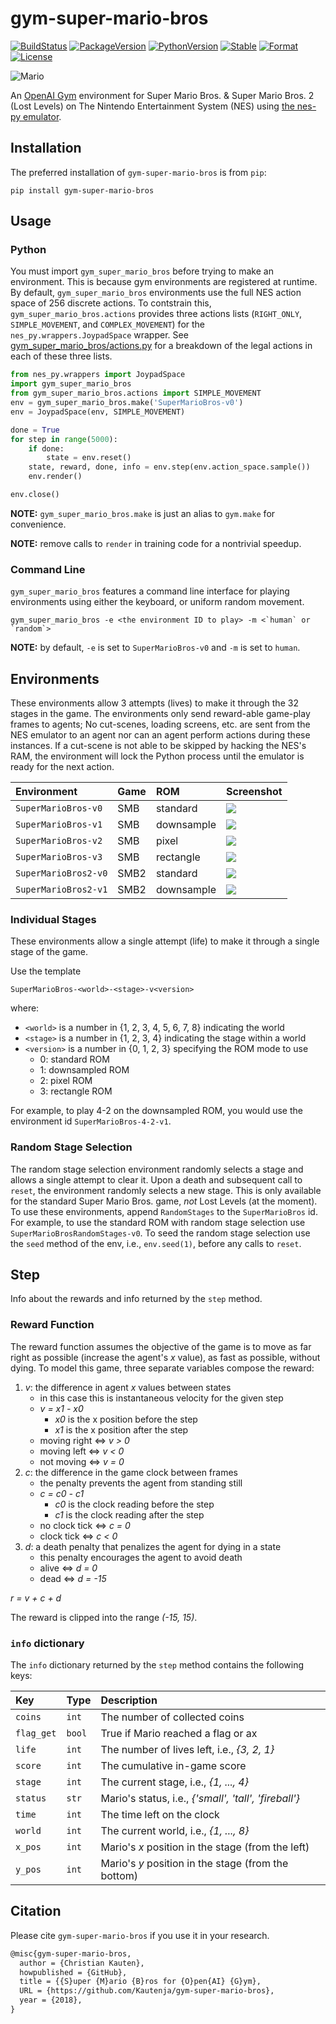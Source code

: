 # gym-super-mario-bros

[![BuildStatus][build-status]][ci-server]
[![PackageVersion][pypi-version]][pypi-home]
[![PythonVersion][python-version]][python-home]
[![Stable][pypi-status]][pypi-home]
[![Format][pypi-format]][pypi-home]
[![License][pypi-license]](LICENSE)

[build-status]: https://app.travis-ci.com/Kautenja/gym-super-mario-bros.svg?branch=master
[ci-server]: https://app.travis-ci.com/Kautenja/gym-super-mario-bros
[pypi-version]: https://badge.fury.io/py/gym-super-mario-bros.svg
[pypi-license]: https://img.shields.io/pypi/l/gym-super-mario-bros.svg
[pypi-status]: https://img.shields.io/pypi/status/gym-super-mario-bros.svg
[pypi-format]: https://img.shields.io/pypi/format/gym-super-mario-bros.svg
[pypi-home]: https://badge.fury.io/py/gym-super-mario-bros
[python-version]: https://img.shields.io/pypi/pyversions/gym-super-mario-bros.svg
[python-home]: https://python.org

![Mario](https://user-images.githubusercontent.com/2184469/40949613-7542733a-6834-11e8-895b-ce1cc3af9dbb.gif)

An [OpenAI Gym](https://github.com/openai/gym) environment for
Super Mario Bros. & Super Mario Bros. 2 (Lost Levels) on The Nintendo
Entertainment System (NES) using
[the nes-py emulator](https://github.com/Kautenja/nes-py).

## Installation

The preferred installation of `gym-super-mario-bros` is from `pip`:

```shell
pip install gym-super-mario-bros
```

## Usage

### Python

You must import `gym_super_mario_bros` before trying to make an environment.
This is because gym environments are registered at runtime. By default,
`gym_super_mario_bros` environments use the full NES action space of 256
discrete actions. To contstrain this, `gym_super_mario_bros.actions` provides
three actions lists (`RIGHT_ONLY`, `SIMPLE_MOVEMENT`, and `COMPLEX_MOVEMENT`)
for the `nes_py.wrappers.JoypadSpace` wrapper. See
[gym_super_mario_bros/actions.py](gym_super_mario_bros/actions.py) for a
breakdown of the legal actions in each of these three lists.

```python
from nes_py.wrappers import JoypadSpace
import gym_super_mario_bros
from gym_super_mario_bros.actions import SIMPLE_MOVEMENT
env = gym_super_mario_bros.make('SuperMarioBros-v0')
env = JoypadSpace(env, SIMPLE_MOVEMENT)

done = True
for step in range(5000):
    if done:
        state = env.reset()
    state, reward, done, info = env.step(env.action_space.sample())
    env.render()

env.close()
```

**NOTE:** `gym_super_mario_bros.make` is just an alias to `gym.make` for
convenience.

**NOTE:** remove calls to `render` in training code for a nontrivial
speedup.

### Command Line

`gym_super_mario_bros` features a command line interface for playing
environments using either the keyboard, or uniform random movement.

```shell
gym_super_mario_bros -e <the environment ID to play> -m <`human` or `random`>
```

**NOTE:** by default, `-e` is set to `SuperMarioBros-v0` and `-m` is set to
`human`.

## Environments

These environments allow 3 attempts (lives) to make it through the 32 stages
in the game. The environments only send reward-able game-play frames to
agents; No cut-scenes, loading screens, etc. are sent from the NES emulator
to an agent nor can an agent perform actions during these instances. If a
cut-scene is not able to be skipped by hacking the NES's RAM, the environment
will lock the Python process until the emulator is ready for the next action.

| Environment                     | Game | ROM           | Screenshot |
|:--------------------------------|:-----|:--------------|:-----------|
| `SuperMarioBros-v0`             | SMB  | standard      | ![][v0]    |
| `SuperMarioBros-v1`             | SMB  | downsample    | ![][v1]    |
| `SuperMarioBros-v2`             | SMB  | pixel         | ![][v2]    |
| `SuperMarioBros-v3`             | SMB  | rectangle     | ![][v3]    |
| `SuperMarioBros2-v0`            | SMB2 | standard      | ![][2-v0]  |
| `SuperMarioBros2-v1`            | SMB2 | downsample    | ![][2-v1]  |

[v0]: https://user-images.githubusercontent.com/2184469/40948820-3d15e5c2-6830-11e8-81d4-ecfaffee0a14.png
[v1]: https://user-images.githubusercontent.com/2184469/40948819-3cff6c48-6830-11e8-8373-8fad1665ac72.png
[v2]: https://user-images.githubusercontent.com/2184469/40948818-3cea09d4-6830-11e8-8efa-8f34d8b05b11.png
[v3]: https://user-images.githubusercontent.com/2184469/40948817-3cd6600a-6830-11e8-8abb-9cee6a31d377.png
[2-v0]: https://user-images.githubusercontent.com/2184469/40948822-3d3b8412-6830-11e8-860b-af3802f5373f.png
[2-v1]: https://user-images.githubusercontent.com/2184469/40948821-3d2d61a2-6830-11e8-8789-a92e750aa9a8.png

### Individual Stages

These environments allow a single attempt (life) to make it through a single
stage of the game.

Use the template

    SuperMarioBros-<world>-<stage>-v<version>

where:

-   `<world>` is a number in {1, 2, 3, 4, 5, 6, 7, 8} indicating the world
-   `<stage>` is a number in {1, 2, 3, 4} indicating the stage within a world
-   `<version>` is a number in {0, 1, 2, 3} specifying the ROM mode to use
    - 0: standard ROM
    - 1: downsampled ROM
    - 2: pixel ROM
    - 3: rectangle ROM

For example, to play 4-2 on the downsampled ROM, you would use the environment
id `SuperMarioBros-4-2-v1`.

### Random Stage Selection

The random stage selection environment randomly selects a stage and allows a
single attempt to clear it. Upon a death and subsequent call to `reset`, the
environment randomly selects a new stage.  This is only available for the
standard Super Mario Bros. game, _not_ Lost Levels (at the moment). To use
these environments, append `RandomStages` to the `SuperMarioBros` id. For
example, to use the standard ROM with random stage selection use
`SuperMarioBrosRandomStages-v0`. To seed the random stage selection use the
`seed` method of the env, i.e., `env.seed(1)`, before any calls to `reset`.

## Step

Info about the rewards and info returned by the `step` method.

### Reward Function

The reward function assumes the objective of the game is to move as far right
as possible (increase the agent's _x_ value), as fast as possible, without
dying. To model this game, three separate variables compose the reward:

1.  _v_: the difference in agent _x_ values between states
    -   in this case this is instantaneous velocity for the given step
    -   _v = x1 - x0_
        -   _x0_ is the x position before the step
        -   _x1_ is the x position after the step
    -   moving right ⇔ _v > 0_
    -   moving left ⇔ _v < 0_
    -   not moving ⇔ _v = 0_
2.  _c_: the difference in the game clock between frames
    -   the penalty prevents the agent from standing still
    -   _c = c0 - c1_
        -   _c0_ is the clock reading before the step
        -   _c1_ is the clock reading after the step
    -   no clock tick ⇔ _c = 0_
    -   clock tick ⇔ _c < 0_
3.  _d_: a death penalty that penalizes the agent for dying in a state
    -   this penalty encourages the agent to avoid death
    -   alive ⇔ _d = 0_
    -   dead ⇔ _d = -15_

_r = v + c + d_

The reward is clipped into the range _(-15, 15)_.

### `info` dictionary

The `info` dictionary returned by the `step` method contains the following
keys:

| Key        | Type   | Description
|:-----------|:-------|:------------------------------------------------------|
| `coins   ` | `int`  | The number of collected coins
| `flag_get` | `bool` | True if Mario reached a flag or ax
| `life`     | `int`  | The number of lives left, i.e., _{3, 2, 1}_
| `score`    | `int`  | The cumulative in-game score
| `stage`    | `int`  | The current stage, i.e., _{1, ..., 4}_
| `status`   | `str`  | Mario's status, i.e., _{'small', 'tall', 'fireball'}_
| `time`     | `int`  | The time left on the clock
| `world`    | `int`  | The current world, i.e., _{1, ..., 8}_
| `x_pos`    | `int`  | Mario's _x_ position in the stage (from the left)
| `y_pos`    | `int`  | Mario's _y_ position in the stage (from the bottom)

## Citation

Please cite `gym-super-mario-bros` if you use it in your research.

```tex
@misc{gym-super-mario-bros,
  author = {Christian Kauten},
  howpublished = {GitHub},
  title = {{S}uper {M}ario {B}ros for {O}pen{AI} {G}ym},
  URL = {https://github.com/Kautenja/gym-super-mario-bros},
  year = {2018},
}
```

